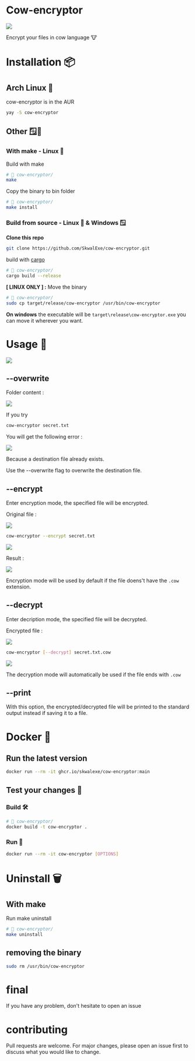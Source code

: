 # Cow-encryptor

![](images/banner.png)

Encrypt your files in cow language 🐮

# Installation 📦

## Arch Linux 🐧

cow-encryptor is in the AUR

```bash
yay -S cow-encryptor
```

## Other 🪟🐧

### With make - Linux 🐧

Build with make

```bash
# 📂 cow-encryptor/
make
```

Copy the binary to bin folder

```bash
# 📂 cow-encryptor/
make install
```

### Build from source - Linux 🐧 & Windows 🪟

**Clone this repo**

```bash
git clone https://github.com/SkwalExe/cow-encryptor.git
```

build with [cargo](https://doc.rust-lang.org/cargo/getting-started/installation.html)

```bash
# 📂 cow-encryptor/
cargo build --release
```

**[ LINUX ONLY ] :** Move the binary

```bash
# 📂 cow-encryptor/
sudo cp target/release/cow-encryptor /usr/bin/cow-encryptor
```

**On windows** the executable will be `target\release\cow-encryptor.exe` you can move it wherever you want.

# Usage 📝

![](images/usage.png)

## --overwrite

Folder content : 

![](images/1.png)

If you try 

```bash
cow-encryptor secret.txt
```

You will get the following error : 

![](images/2.png)

Because a destination file already exists.

Use the --overwrite flag to overwrite the destination file.

## --encrypt

Enter encryption mode, the specified file will be encrypted.

Original file : 

![](images/5.png)

```bash
cow-encryptor --encrypt secret.txt
```

![](images/6.png)

Result : 

![](images/7.png)

Encryption mode will be used by default if the file doens't have the `.cow` extension.

## --decrypt

Enter decription mode, the specified file will be decrypted.

Encrypted file : 

![](images/3.png)

```bash
cow-encryptor [--decrypt] secret.txt.cow
```

![](images/4.png)

The decryption mode will automatically be used if the file ends with `.cow`

## --print

With this option, the encrypted/decrypted file will be printed to the standard output instead if saving it to a file.

# Docker 🐳

## Run the latest version

```bash
docker run --rm -it ghcr.io/skwalexe/cow-encryptor:main
```

## Test your changes 🚧

### Build 🛠️

```bash
# 📂 cow-encryptor/
docker build -t cow-encryptor .
```

### Run 🏃

```bash
docker run --rm -it cow-encryptor [OPTIONS]
```

# Uninstall 🗑

## With make

Run make uninstall

```bash
# 📂 cow-encryptor/
make uninstall
```

## removing the binary

```bash
sudo rm /usr/bin/cow-encryptor
```

# final

If you have any problem, don't hesitate to open an issue

# contributing

Pull requests are welcome. For major changes, please open an issue first to discuss what you would like to change.

<a href="https://github.com/SkwalExe#ukraine"><img src="https://raw.githubusercontent.com/SkwalExe/SkwalExe/main/ukraine.jpg" width="100%" height="15px" /></a>